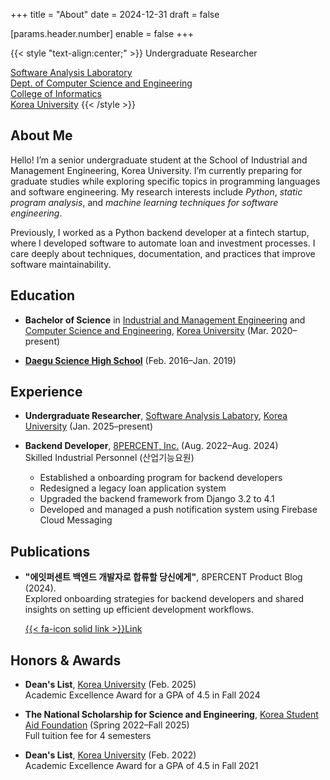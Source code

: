 +++
title = "About"
date = 2024-12-31
draft = false

[params.header.number]
enable = false
+++

{{< style "text-align:center;" >}}
Undergraduate Researcher

[Software Analysis Laboratory](https://prl.korea.ac.kr) \
[Dept. of Computer Science and Engineering](https://cs.korea.ac.kr) \
[College of Informatics](https://info.korea.ac.kr) \
[Korea University](https://korea.ac.kr)
{{< /style >}}

## About Me

Hello! I’m a senior undergraduate student at the School of Industrial and Management Engineering, Korea University. I’m currently preparing for graduate studies while exploring specific topics in programming languages and software engineering. My research interests include _Python_, _static program analysis_, and _machine learning techniques for software engineering_.

Previously, I worked as a Python backend developer at a fintech startup, where I developed software to automate loan and investment processes. I care deeply about techniques, documentation, and practices that improve software maintainability.

## Education

- **Bachelor of Science** in [Industrial and Management Engineering](https://ie.korea.ac.kr) and [Computer Science and Engineering](https://cs.korea.ac.kr), [Korea University](https://korea.ac.kr) (Mar. 2020–present)

- **[Daegu Science High School](https://dshs.dge.hs.kr)** (Feb. 2016–Jan. 2019)

## Experience

- **Undergraduate Researcher**, [Software Analysis Labatory](https://prl.korea.ac.kr), [Korea University](https://korea.ac.kr) (Jan. 2025–present)

- **Backend Developer**, [8PERCENT, Inc.](https://8percent.kr) (Aug. 2022–Aug. 2024) \
  Skilled Industrial Personnel (산업기능요원)
  - Established a onboarding program for backend developers
  - Redesigned a legacy loan application system
  - Upgraded the backend framework from Django 3.2 to 4.1
  - Developed and managed a push notification system using Firebase Cloud Messaging

## Publications

- **"에잇퍼센트 백엔드 개발자로 합류할 당신에게"**, 8PERCENT Product Blog (2024). \
  Explored onboarding strategies for backend developers and shared insights on setting up efficient development workflows.

  [{{< fa-icon solid link >}}Link](https://8percent.github.io/2024-07-14/%EB%B0%B1%EC%97%94%EB%93%9C-%EC%98%A8%EB%B3%B4%EB%94%A9-%EC%88%98%EB%A6%BD)

## Honors & Awards

- **Dean's List**, [Korea University](https://korea.ac.kr) (Feb. 2025) \
  Academic Excellence Award for a GPA of 4.5 in Fall 2024

- **The National Scholarship for Science and Engineering**, [Korea Student Aid Foundation](https://www.kosaf.go.kr) (Spring 2022–Fall 2025) \
  Full tuition fee for 4 semesters

- **Dean's List**, [Korea University](https://korea.ac.kr) (Feb. 2022) \
  Academic Excellence Award for a GPA of 4.5 in Fall 2021
